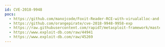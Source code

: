 ```yaml
---
id: CVE-2018-9948
pocs:
  - https://github.com/manojcode/Foxit-Reader-RCE-with-virualalloc-and-shellcode-for-CVE-2018-9948-and-CVE-2018-9958
  - https://github.com/orangepirate/cve-2018-9948-9958-exp
  - https://raw.githubusercontent.com/rapid7/metasploit-framework/master/modules/exploits/windows/fileformat/foxit_reader_uaf.rb
  - https://www.exploit-db.com/raw/44941
  - https://www.exploit-db.com/raw/45269
---
```

